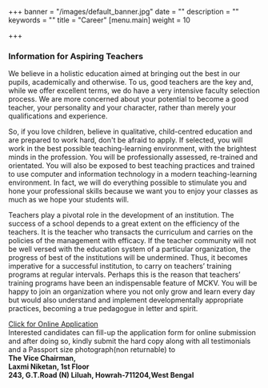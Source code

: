 +++
banner = "/images/default_banner.jpg"
date = ""
description = ""
keywords = ""
title = "Career"
[menu.main]
weight = 10

+++
### Information for Aspiring Teachers

We believe in a holistic education aimed at bringing out the best in our pupils, academically and otherwise. To us, good teachers are the key and, while we offer excellent terms, we do have a very intensive faculty selection process. We are more concerned about your potential to become a good teacher, your personality and your character, rather than merely your qualifications and experience.

So, if you love children, believe in qualitative, child-centred education and are prepared to work hard, don't be afraid to apply. If selected, you will work in the best possible teaching-learning environment, with the brightest minds in the profession. You will be professionally assessed, re-trained and orientated. You will also be exposed to best teaching practices and trained to use computer and information technology in a modern teaching-learning environment. In fact, we will do everything possible to stimulate you and hone your professional skills because we want you to enjoy your classes as much as we hope your students will.

Teachers play a pivotal role in the development of an institution. The success of a school depends to a great extent on the efficiency of the teachers. It is the teacher who transacts the curriculum and carries on the policies of the management with efficacy. If the teacher community will not be well versed with the education system of a particular organization, the progress of best of the institutions will be undermined. Thus, it becomes imperative for a successful institution, to carry on teachers’ training programs at regular intervals. Perhaps this is the reason that teachers’ training programs have been an indispensable feature of MCKV. You will be happy to join an organization where you not only grow and learn every day but would also understand and implement developmentally appropriate practices, becoming a true pedagogue in letter and spirit.

[Click for Online Application](http://www.mckvie.org/mv/career)  
Interested candidates can fill-up the application form for online submission and after doing so, kindly submit the hard copy along with all testimonials and a Passport size photograph(non returnable) to  
**The Vice Chairman,  
Laxmi Niketan, 1st Floor**  
**243, G.T.Road (N) Liluah, Howrah-711204,West Bengal**